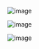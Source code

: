 ![image](https://github.com/Salimov-dev/infinite-synergy/assets/108460956/f58a1ee9-c9eb-4238-bd42-47cf54106f1d)

![image](https://github.com/Salimov-dev/infinite-synergy/assets/108460956/d430fba8-34e4-46dd-80dc-c15eac5241d1)

![image](https://github.com/Salimov-dev/infinite-synergy/assets/108460956/56e69524-e862-4ea2-9695-3bb4662b1801)
